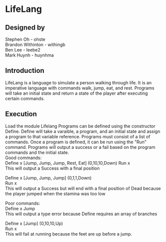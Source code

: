 # LifeLang
## Designed by
Stephen Oh - ohste  
Brandon Withinton - withingb  
Ben Lee - leebe2  
Mark Huynh - huynhma  

## Introduction
LifeLang is a language to simulate a person walking through life. It is an imperative language with commands walk, jump, eat, and rest. Programs will take an initial state and return a state of the player after executing certain commands. 

## Execution
Load the module Lifelang
Programs can be defined using the constructor Define. Define will take a varaible, a program, and an initial state and assign a program to that variable reference. Programs must consist of a list of commands. Once a program is defined, it can be run using the "Run" command. Programs will output a success or a fail based on the program commands and the initial state.  
Good commands: \
Define x [Jump, Jump, Jump, Rest, Eat] (0,10,10,Down)
Run x\
This will output a Success with a final position 

Define x [Jump, Jump, Jump] (0,1,1,Down)  
Run x  
This will output a Success but will end with a final position of Dead because the player jumped when the stamina was too low
               
Poor commands:\
Define x Jump\
This will output a type error because Define requires an array of branches 

Define x [Jump] (0,10,10,Up)  
Run x  
This will fail at running because the feet are up before a jump. 
